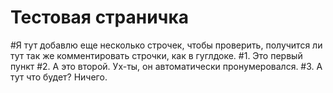 # Тестовая страничка
#Я тут добавлю еще несколько строчек, чтобы проверить, получится ли тут так же комментировать строчки, как в гуглдоке.
#1. Это первый пункт
#2. А это второй. Ух-ты, он автоматически пронумеровался.
#3. А тут что будет? Ничего.
